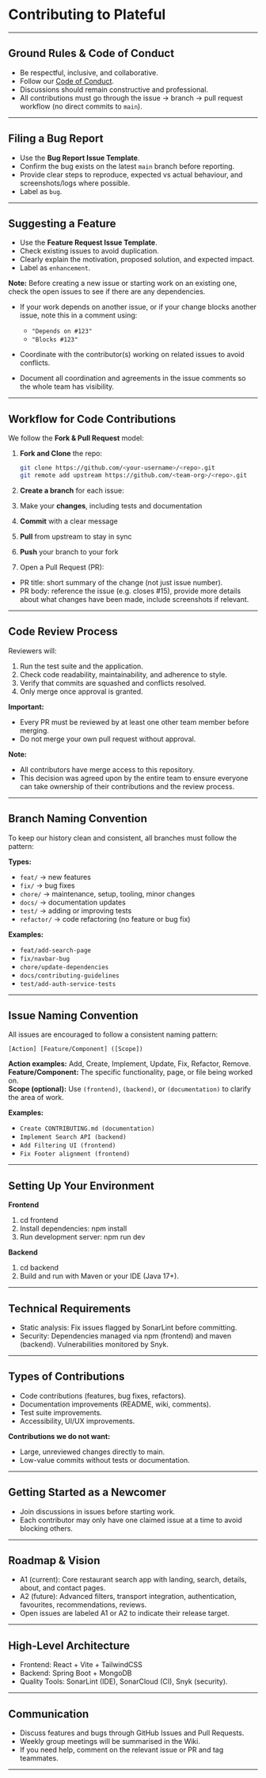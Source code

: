 # Contributing to Plateful

---

## Ground Rules & Code of Conduct

- Be respectful, inclusive, and collaborative.
- Follow our [Code of Conduct](./CODE_OF_CONDUCT.md).
- Discussions should remain constructive and professional.
- All contributions must go through the issue → branch → pull request workflow (no direct commits to `main`).

---

## Filing a Bug Report

- Use the **Bug Report Issue Template**.
- Confirm the bug exists on the latest `main` branch before reporting.
- Provide clear steps to reproduce, expected vs actual behaviour, and screenshots/logs where possible.
- Label as `bug`.

---

## Suggesting a Feature

- Use the **Feature Request Issue Template**.
- Check existing issues to avoid duplication.
- Clearly explain the motivation, proposed solution, and expected impact.
- Label as `enhancement`.

**Note:**
Before creating a new issue or starting work on an existing one, check the open issues to see if there are any dependencies.

- If your work depends on another issue, or if your change blocks another issue, note this in a comment using:

  - `"Depends on #123"`
  - `"Blocks #123"`

- Coordinate with the contributor(s) working on related issues to avoid conflicts.
- Document all coordination and agreements in the issue comments so the whole team has visibility.

---

## Workflow for Code Contributions

We follow the **Fork & Pull Request** model:

1. **Fork and Clone** the repo:

   ```bash
   git clone https://github.com/<your-username>/<repo>.git
   git remote add upstream https://github.com/<team-org>/<repo>.git
   ```

2. **Create a branch** for each issue:

3. Make your **changes**, including tests and documentation

4. **Commit** with a clear message

5. **Pull** from upstream to stay in sync

6. **Push** your branch to your fork

7. Open a Pull Request (PR):

- PR title: short summary of the change (not just issue number).
- PR body: reference the issue (e.g. closes #15), provide more details about what changes have been made, include screenshots if relevant.

---

## Code Review Process

Reviewers will:

1. Run the test suite and the application.
2. Check code readability, maintainability, and adherence to style.
3. Verify that commits are squashed and conflicts resolved.
4. Only merge once approval is granted.

**Important:**

- Every PR must be reviewed by at least one other team member before merging.
- Do not merge your own pull request without approval.

**Note:**

- All contributors have merge access to this repository.
- This decision was agreed upon by the entire team to ensure everyone can take ownership of their contributions and the review process.

---

## Branch Naming Convention

To keep our history clean and consistent, all branches must follow the pattern:

**Types:**

- `feat/` → new features
- `fix/` → bug fixes
- `chore/` → maintenance, setup, tooling, minor changes
- `docs/` → documentation updates
- `test/` → adding or improving tests
- `refactor/` → code refactoring (no feature or bug fix)

**Examples:**

- `feat/add-search-page`
- `fix/navbar-bug`
- `chore/update-dependencies`
- `docs/contributing-guidelines`
- `test/add-auth-service-tests`

---

## Issue Naming Convention

All issues are encouraged to follow a consistent naming pattern:

`[Action] [Feature/Component] ([Scope])`

**Action examples:** Add, Create, Implement, Update, Fix, Refactor, Remove.  
**Feature/Component:** The specific functionality, page, or file being worked on.  
**Scope (optional):** Use `(frontend)`, `(backend)`, or `(documentation)` to clarify the area of work.

**Examples:**

- `Create CONTRIBUTING.md (documentation)`
- `Implement Search API (backend)`
- `Add Filtering UI (frontend)`
- `Fix Footer alignment (frontend)`

---

## Setting Up Your Environment

**Frontend**

1. cd frontend
2. Install dependencies: npm install
3. Run development server: npm run dev

**Backend**

1. cd backend
2. Build and run with Maven or your IDE (Java 17+).

---

## Technical Requirements

- Static analysis: Fix issues flagged by SonarLint before committing.
- Security: Dependencies managed via npm (frontend) and maven (backend). Vulnerabilities monitored by Snyk.

---

## Types of Contributions

- Code contributions (features, bug fixes, refactors).
- Documentation improvements (README, wiki, comments).
- Test suite improvements.
- Accessibility, UI/UX improvements.

**Contributions we do not want:**

- Large, unreviewed changes directly to main.
- Low-value commits without tests or documentation.

---

## Getting Started as a Newcomer

- Join discussions in issues before starting work.
- Each contributor may only have one claimed issue at a time to avoid blocking others.

---

## Roadmap & Vision

- A1 (current): Core restaurant search app with landing, search, details, about, and contact pages.
- A2 (future): Advanced filters, transport integration, authentication, favourites, recommendations, reviews.
- Open issues are labeled A1 or A2 to indicate their release target.

---

## High-Level Architecture

- Frontend: React + Vite + TailwindCSS
- Backend: Spring Boot + MongoDB
- Quality Tools: SonarLint (IDE), SonarCloud (CI), Snyk (security).

---

## Communication

- Discuss features and bugs through GitHub Issues and Pull Requests.
- Weekly group meetings will be summarised in the Wiki.
- If you need help, comment on the relevant issue or PR and tag teammates.

---
